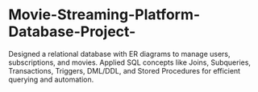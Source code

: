 # Movie-Streaming-Platform-Database-Project-
Designed a relational database with ER diagrams to manage users, subscriptions, and movies. Applied SQL concepts like Joins, Subqueries, Transactions, Triggers, DML/DDL, and Stored Procedures for efficient querying and automation.
